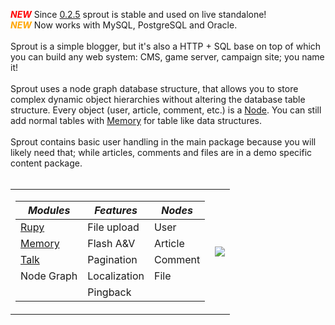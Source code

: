 <font color='red'><b><i>NEW</i></b></font> Since [0.2.5](http://code.google.com/p/sprout/downloads/detail?name=sprout-0.2.5.zip) sprout is stable and used on live standalone!<br>
<font color='orange'><b><i>NEW</i></b></font> Now works with MySQL, PostgreSQL and Oracle.<br>
<br>
Sprout is a simple blogger, but it's also a HTTP + SQL base on top of which you can build any web system: CMS, game server, campaign site; you name it!<br>
<br>
Sprout uses a node graph database structure, that allows you to store complex dynamic object hierarchies without altering the database table structure. Every object (user, article, comment, etc.) is a <a href='http://rupy.se/sprout/se/rupy/sprout/Node.html'>Node</a>. You can still add normal tables with <a href='http://memory.googlecode.com'>Memory</a> for table like data structures.<br>
<br>
Sprout contains basic user handling in the main package because you will likely need that; while articles, comments and files are in a demo specific content package.<br>
<br>
<table><tr><td valign='top'>

<table><thead><th> <i>Modules</i>                                       </th><th> <i>Features</i>   </th><th> <i>Nodes</i> </th></thead><tbody>
<tr><td> <a href='http://rupy.googlecode.com'>Rupy</a>               </td><td> File upload  </td><td> User    </td></tr>
<tr><td> <a href='http://memory.googlecode.com'>Memory</a>           </td><td> Flash A&V    </td><td> Article </td></tr>
<tr><td> <a href='http://code.google.com/p/rupy/wiki/Comet'>Talk</a> </td><td> Pagination   </td><td> Comment </td></tr>
<tr><td> Node Graph                                      </td><td> Localization </td><td> File    </td></tr>
<tr><td>                                                 </td><td> Pingback     </td><td>         </td></tr></tbody></table>

</td><td>

<img src='http://sprout.googlecode.com/files/poll.gif' />

</td></tr></table>